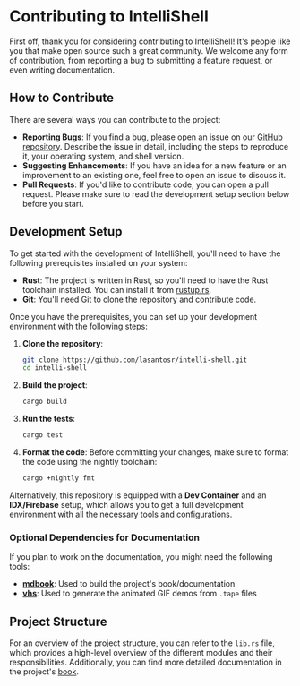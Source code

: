 # Contributing to IntelliShell

First off, thank you for considering contributing to IntelliShell! It's people like you that make open source such a
great community. We welcome any form of contribution, from reporting a bug to submitting a feature request, or even
writing documentation.

## How to Contribute

There are several ways you can contribute to the project:

- **Reporting Bugs**: If you find a bug, please open an issue on our [GitHub repository](https://github.com/lasantosr/intelli-shell/issues).
  Describe the issue in detail, including the steps to reproduce it, your operating system, and shell version.
- **Suggesting Enhancements**: If you have an idea for a new feature or an improvement to an existing one, feel free to
  open an issue to discuss it.
- **Pull Requests**: If you'd like to contribute code, you can open a pull request. Please make sure to read the
  development setup section below before you start.

## Development Setup

To get started with the development of IntelliShell, you'll need to have the following prerequisites installed on your system:

- **Rust**: The project is written in Rust, so you'll need to have the Rust toolchain installed. You can install it
  from [rustup.rs](https://rustup.rs/).
- **Git**: You'll need Git to clone the repository and contribute code.

Once you have the prerequisites, you can set up your development environment with the following steps:

1. **Clone the repository**:

    ```sh
    git clone https://github.com/lasantosr/intelli-shell.git
    cd intelli-shell
    ```

2. **Build the project**:

    ```sh
    cargo build
    ```

3. **Run the tests**:

    ```sh
    cargo test
    ```

4. **Format the code**: Before committing your changes, make sure to format the code using the nightly toolchain:

    ```sh
    cargo +nightly fmt
    ```

Alternatively, this repository is equipped with a **Dev Container** and an **IDX/Firebase** setup, which allows you to
get a full development environment with all the necessary tools and configurations.

### Optional Dependencies for Documentation

If you plan to work on the documentation, you might need the following tools:

- [**mdbook**](https://github.com/rust-lang/mdBook): Used to build the project's book/documentation
- [**vhs**](https://github.com/charmbracelet/vhs): Used to generate the animated GIF demos from `.tape` files

## Project Structure

For an overview of the project structure, you can refer to the `lib.rs` file, which provides a high-level overview of
the different modules and their responsibilities. Additionally, you can find more detailed documentation in the
project's [book](https://lasantosr.github.io/intelli-shell/).
